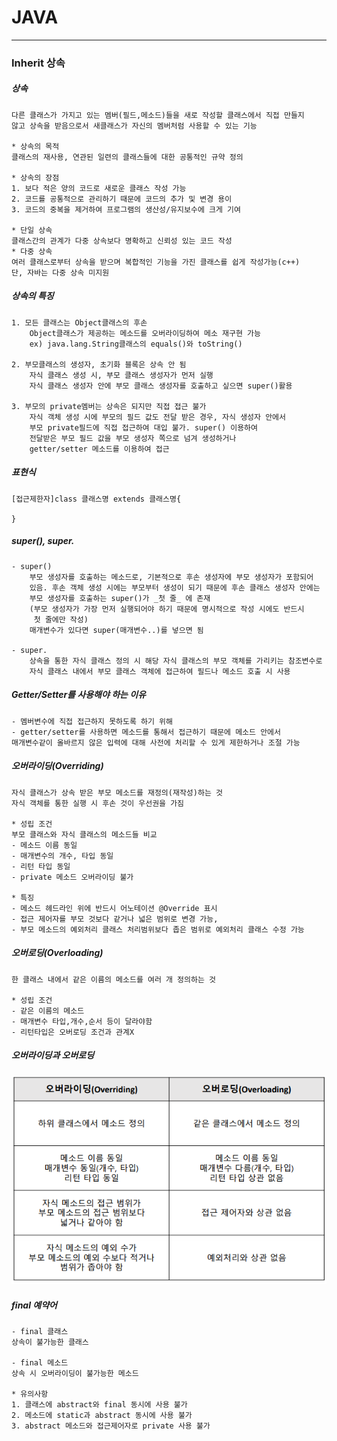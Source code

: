 

# JAVA
___________________________________________________________________________________________________________________________________________________________________________________
### Inherit 상속

##### 상속

	다른 클래스가 가지고 있는 멤버(필드,메소드)들을 새로 작성할 클래스에서 직접 만들지
	않고 상속을 받음으로서 새클래스가 자신의 멤버처럼 사용할 수 있는 기능
	
	* 상속의 목적
	클래스의 재사용, 연관된 일련의 클래스들에 대한 공통적인 규약 정의
	
	* 상속의 장점
	1. 보다 적은 양의 코드로 새로운 클래스 작성 가능
	2. 코드를 공통적으로 관리하기 때문에 코드의 추가 및 변경 용이
	3. 코드의 중복을 제거하여 프로그램의 생산성/유지보수에 크게 기여
	
	* 단일 상속
	클래스간의 관계가 다중 상속보다 명확하고 신뢰성 있는 코드 작성
	* 다중 상속
	여러 클래스로부터 상속을 받으며 복합적인 기능을 가진 클래스를 쉽게 작성가능(c++)
	단, 자바는 다중 상속 미지원
	
##### 상속의 특징

	1. 모든 클래스는 Object클래스의 후손
		Object클래스가 제공하는 메소드를 오버라이딩하여 메소 재구현 가능
		ex) java.lang.String클래스의 equals()와 toString() 
	
	2. 부모클래스의 생성자, 초기화 블록은 상속 안 됨
		자식 클래스 생성 시, 부모 클래스 생성자가 먼저 실행
		자식 클래스 생성자 안에 부모 클래스 생성자를 호출하고 싶으면 super()활용
		
	3. 부모의 private멤버는 상속은 되지만 직접 접근 불가
		자식 객체 생성 시에 부모의 필드 값도 전달 받은 경우, 자식 생성자 안에서 
		부모 private필드에 직접 접근하여 대입 불가. super() 이용하여
		전달받은 부모 필드 값을 부모 생성자 쪽으로 넘겨 생성하거나
		getter/setter 메소드를 이용하여 접근
		
##### 표현식

	[접근제한자]class 클래스명 extends 클래스명{

	}

##### super(), super.

	- super()
		부모 생성자를 호출하는 메소드로, 기본적으로 후손 생성자에 부모 생성자가 포함되어
		있음. 후손 객체 생성 시에는 부모부터 생성이 되기 때문에 후손 클래스 생성자 안에는
		부모 생성자를 호출하는 super()가 _첫 줄_ 에 존재
		(부모 생성자가 가장 먼저 실행되어야 하기 때문에 명시적으로 작성 시에도 반드시
		 첫 줄에만 작성)
		매개변수가 있다면 super(매개변수..)를 넣으면 됨
		
	- super.
		상속을 통한 자식 클래스 정의 시 해당 자식 클래스의 부모 객체를 가리키는 참조변수로
		자식 클래스 내에서 부모 클래스 객체에 접근하여 필드나 메소드 호출 시 사용
		
##### Getter/Setter를 사용해야 하는 이유

	- 멤버변수에 직접 접근하지 못하도록 하기 위해
	- getter/setter를 사용하면 메소드를 통해서 접근하기 때문에 메소드 안에서
	매개변수같이 올바르지 않은 입력에 대해 사전에 처리할 수 있게 제한하거나 조절 가능
		
##### 오버라이딩(Overriding)

	자식 클래스가 상속 받은 부모 메소드를 재정의(재작성)하는 것
	자식 객체를 통한 실행 시 후손 것이 우선권을 가짐
	
	* 성립 조건
	부모 클래스와 자식 클래스의 메소드들 비교
	- 메소드 이름 동일
	- 매개변수의 개수, 타입 동일
	- 리턴 타입 동일
	- private 메소드 오버라이딩 불가
	
	* 특징
	- 메소드 헤드라인 위에 반드시 어노테이션 @Override 표시
	- 접근 제어자를 부모 것보다 같거나 넓은 범위로 변경 가능, 
	- 부모 메소드의 예외처리 클래스 처리범위보다 좁은 범위로 예외처리 클래스 수정 가능
	
##### 오버로딩(Overloading)

	한 클래스 내에서 같은 이름의 메소드를 여러 개 정의하는 것
	
	* 성립 조건
	- 같은 이름의 메소드
	- 매개변수 타입,개수,순서 등이 달라야함
	- 리턴타입은 오버로딩 조건과 관계X

##### 오버라이딩과 오버로딩
![오버라이딩로딩](/images/오버라이딩로딩.PNG)

##### final 예약어

	- final 클래스
	상속이 불가능한 클래스
	
	- final 메소드
	상속 시 오버라이딩이 불가능한 메소드
	
	* 유의사항
	1. 클래스에 abstract와 final 동시에 사용 불가
	2. 메소드에 static과 abstract 동시에 사용 불가
	3. abstract 메소드와 접근제어자로 private 사용 불가
	



















	
